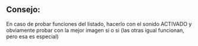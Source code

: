 ## Consejo: 
En caso de probar funciones del listado, hacerlo con el sonido ACTIVADO y obviamente probar con la mejor imagen si o si (las otras igual funcionan, pero esa es especial)
